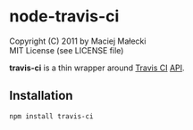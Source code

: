 # node-travis-ci
Copyright (C) 2011 by Maciej Małecki  
MIT License (see LICENSE file)

**travis-ci** is a thin wrapper around [Travis CI](http://travis-ci.org) [API](http://about.travis-ci.org/docs/dev/api/).

## Installation

    npm install travis-ci

